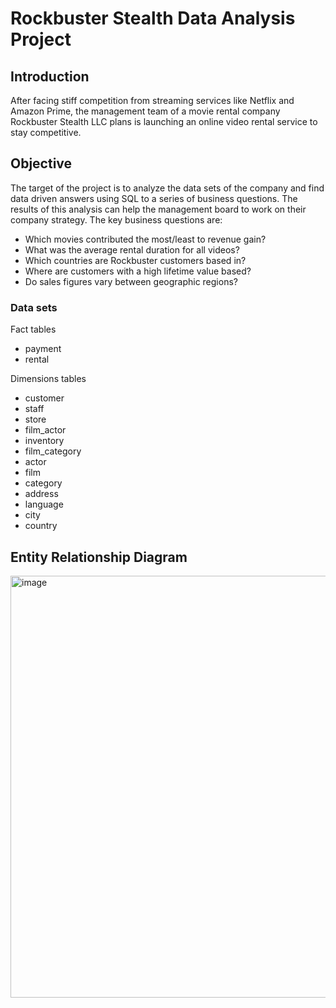 # Rockbuster Stealth Data Analysis Project

## Introduction
After facing stiff competition from streaming services like Netflix and Amazon Prime, the management team of a movie rental company Rockbuster Stealth LLC plans is launching an online video rental service to stay competitive.
## Objective 
The target of the project is to analyze the data sets of the company and find data driven answers using SQL to a series of business questions. The results of this analysis can help the management board to work on their company strategy. The key business questions are:

* Which movies contributed the most/least to revenue gain?
* What was the average rental duration for all videos?
* Which countries are Rockbuster customers based in?
* Where are customers with a high lifetime value based?
* Do sales figures vary between geographic regions?
### Data sets 
Fact tables 
* payment
* rental 

Dimensions tables
* customer
* staff
* store
* film_actor
* inventory 
* film_category
* actor
* film 
* category 
* address
* language
* city 
* country

## Entity Relationship Diagram


<img width="675" alt="image" src="https://github.com/jasmeetakaur/rockbuster-SQL-project/assets/55865366/9b47ea44-3ee4-4007-80bf-296a3b0329c0">

